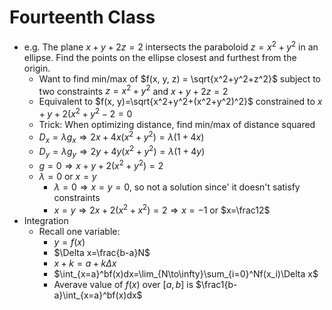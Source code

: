 # Fourteenth Class
* e.g. The plane $x+y+2z=2$ intersects the paraboloid $z=x^2+y^2$ in an ellipse. Find the points on the ellipse closest and furthest from the origin. 
  * Want to find min/max of $f(x, y, z) = \sqrt{x^2+y^2+z^2}$ subject to two constraints $z=x^2+y^2$ and $x+y+2z=2$
  * Equivalent to $f(x, y)=\sqrt{x^2+y^2+(x^2+y^2)^2}$ constrained to $x+y+2(x^2+y^2-2=0$
  * Trick: When optimizing distance, find min/max of distance squared
  * $D_x=\lambda g_x\Rightarrow 2x+4x(x^2+y^2)=\lambda(1+4x)$
  * $D_y=\lambda g_y\Rightarrow 2y+4y(x^2+y^2)=\lambda(1+4y)$
  * $g=0\Rightarrow x+y+2(x^2+y^2)=2$
  * $\lambda = 0$ or $x=y$
    * $\lambda = 0\Rightarrow x=y=0$, so not a solution since' it doesn't satisfy constraints
    * $x=y\Rightarrow 2x+2(x^2+x^2)=2\Rightarrow x=-1$ or $x=\frac12$
* Integration
  * Recall one variable:
    * $y=f(x)$
    * $\Delta x=\frac{b-a}N$
    * $x+k=a+k\Delta x$
    * $\int_{x=a}^bf(x)dx=\lim_{N\to\infty}\sum_{i=0}^Nf(x_i)\Delta x$
    * Averave value of $f(x)$ over $[a, b]$ is $\frac1{b-a}\int_{x=a}^bf(x)dx$